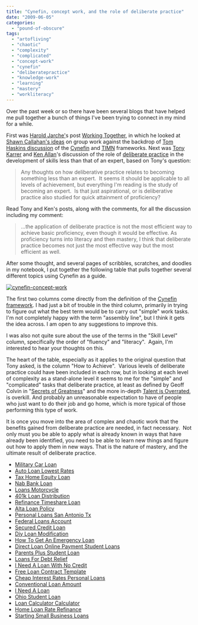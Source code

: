 ```yaml
---
title: "Cynefin, concept work, and the role of deliberate practice"
date: "2009-06-05"
categories: 
  - "pound-of-obscure"
tags: 
  - "artofliving"
  - "chaotic"
  - "complexity"
  - "complicated"
  - "concept-work"
  - "cynefin"
  - "deliberatepractice"
  - "knowledge-work"
  - "learning"
  - "mastery"
  - "workliteracy"
---
```


Over the past week or so there have been several blogs that have helped me pull together a bunch of things I've been trying to connect in my mind for a while.

First was [Harold Jarche'](http://www.jarche.com/)s post [Working Together](http://www.jarche.com/2009/05/working-together/), in which he looked at [Shawn Callahan's ideas](http://www.anecdote.com.au/archives/2008/12/when_should_we.html) on group work against the backdrop of [Tom Haskins discussion](http://growchangelearn.blogspot.com/2009/05/combined-models-for-pattern-recognition.html) of the [Cynefin](http://en.wikipedia.org/wiki/Cynefin) and [TIMN](http://twotheories.blogspot.com/2009/02/overview-of-social-evolution-past.html) frameworks. Next was [Tony Karrer](http://elearningtech.blogspot.com/2009/06/does-deliberative-practice-lead-to.html) and [Ken Allan](http://newmiddle-earth.blogspot.com/2009/06/proficiency-and-deliberative-practice.html)'s discussion of the role of [deliberate practice](http://money.cnn.com/magazines/fortune/fortune_archive/2006/10/30/8391794/index.htm) in the development of skills less than that of an expert, based on Tony's question:

> Any thoughts on how deliberative practice relates to becoming something less than an expert.  It seems it should be applicable to all levels of achievement, but everything I'm reading is the study of becoming an expert.  Is that just aspirational, or is deliberative practice also studied for quick attainment of proficiency?

Read Tony and Ken's posts, along with the comments, for all the discussion including my comment:

> ...the application of deliberate practice is not the most efficient way to achieve basic proficiency, even though it would be effective. As proficiency turns into literacy and then mastery, I think that deliberate practice becomes not just the most effective way but the most efficient as well.

After some thought, and several pages of scribbles, scratches, and doodles in my notebook, I put together the following table that pulls together several different topics using Cynefin as a guide.

[](https://gbrettmiller.files.wordpress.com/2009/06/cynefin-concept-work1.png)[![cynefin-concept-work](images/cynefin-concept-work1.png "cynefin-concept-work")](https://gbrettmiller.files.wordpress.com/2009/06/cynefin-concept-work1.png)

The first two columns come directly from the definition of the [Cynefin framework](http://en.wikipedia.org/wiki/Cynefin). I had just a bit of trouble in the third column, primarily in trying to figure out what the best term would be to carry out "simple" work tasks.  I'm not completely happy with the term "assembly line", but I think it gets the idea across. I am open to any suggestions to improve this.

I was also not quite sure about the use of the terms in the "Skill Level" column, specifically the order of "fluency" and "literacy".  Again, I'm interested to hear your thoughts on this.

The heart of the table, especially as it applies to the original question that Tony asked, is the column "How to Achieve".  Various levels of deliberate practice could have been included in each row, but in looking at each level of complexity as a stand-alone level it seems to me for the "simple" and "complicated" tasks that deliberate practice, at least as defined by Geoff Colvin in "[Secrets of Greatness](http://money.cnn.com/magazines/fortune/fortune_archive/2006/10/30/8391794/index.htm)" and the more in-depth [Talent is Overrated](http://www.amazon.com/gp/product/1591842247?ie=UTF8&tag=gbrettmiller-20&link_code=as3&camp=211189&creative=373489&creativeASIN=1591842247), is overkill. And probably an unreasonable expectation to have of people who just want to do their job and go home, which is more typical of those performing this type of work.

It is once you move into the area of complex and chaotic work that the benefits gained from deliberate practice are needed, in fact necessary.  Not only must you be able to apply what is already known in ways that have already been identified, you need to be able to learn new things and figure out how to apply them in new ways. That is the nature of mastery, and the ultimate result of deliberate practice.

- [Military Car Loan](http://www.mariebo.org/?Military-Car-Loan)
- [Auto Loan Lowest Rates](http://www.franklinny.org/?Auto-Loan-Lowest-Rates)
- [Tax Home Equity Loan](http://www.amarysia.gr/?Tax-Home-Equity-Loan)
- [Nab Bank Loan](http://gbbkolejka.pl/?Nab-Bank-Loan)
- [Loans Motorcycle](http://usasportgroup.com/?Loans-Motorcycle)
- [401k Loan Distribution](http://gbbkolejka.pl/?401k-Loan-Distribution)
- [Refinance Timeshare Loan](http://www.franklinny.org/?Refinance-Timeshare-Loan)
- [Alta Loan Policy](http://www.mariebo.org/?Alta-Loan-Policy)
- [Personal Loans San Antonio Tx](http://www.mariebo.org/?Personal-Loans-San-Antonio-Tx)
- [Federal Loans Account](http://usasportgroup.com/?Federal-Loans-Account)
- [Secured Credit Loan](http://usasportgroup.com/?Secured-Credit-Loan)
- [Diy Loan Modification](http://gbbkolejka.pl/?Diy-Loan-Modification)
- [How To Get An Emergency Loan](http://www.franklinny.org/?How-To-Get-An-Emergency-Loan)
- [Direct Loan Online Payment Student Loans](http://www.mariebo.org/?Direct-Loan-Online-Payment-Student-Loans)
- [Parents Plus Student Loan](http://www.mariebo.org/?Parents-Plus-Student-Loan)
- [Loans For Debt Relief](http://www.consejocafe.org/?Loans-For-Debt-Relief)
- [I Need A Loan With No Credit](http://usasportgroup.com/?I-Need-A-Loan-With-No-Credit)
- [Free Loan Contract Template](http://gbbkolejka.pl/?Free-Loan-Contract-Template)
- [Cheap Interest Rates Personal Loans](http://www.franklinny.org/?Cheap-Interest-Rates-Personal-Loans)
- [Conventional Loan Amount](http://www.mariebo.org/?Conventional-Loan-Amount)
- [I Need A Loan](http://www.consejocafe.org/?I-Need-A-Loan)
- [Ohio Student Loan](http://gbbkolejka.pl/?Ohio-Student-Loan)
- [Loan Calculator Calculator](http://www.mariebo.org/?Loan-Calculator-Calculator)
- [Home Loan Rate Refinance](http://usasportgroup.com/?Home-Loan-Rate-Refinance)
- [Starting Small Business Loans](http://www.mariebo.org/?Starting-Small-Business-Loans)
